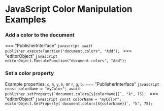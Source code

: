 # JavaScript Color Manipulation Examples

### Add a color to the document
=== "PublisherInterface"
    ```javascript
    await publisher.executeFunction("document.colors", "Add");
    ```
=== "editorObject"
    ```javascript
    editorObject.ExecuteFunction("document.colors", "Add");
    ```

### Set a color property
Example properties: `c`, `m`, `y`, `k`, or `r`, `g`, `b`.
=== "PublisherInterface"
    ```javascript
    const colorName = "myColor";
    await publisher.setProperty(`document.colors[${colorName}]`, "k", 75);
    ```
=== "editorObject"
    ```javascript
    const colorName = "myColor";
    editorObject.SetProperty(`document.colors[${colorName}]`, "k", 75);
    ```


